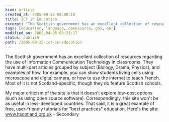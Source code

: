 ```yaml
--- 
kind: article
created_at: 2005-09-25 04:08:18
title: ICT in Education
excerpt: "The Scottish government has an excellent collection of resources regarding the use of Information Communication Technology in classrooms."
tags: [education, language, opensource, gov, oer]
modified_on: 2008-04-05 06:21:17
status: publish 
path: /2005-09-25-ict-in-education
---
```


The Scottish government has an excellent collection of resources regarding the use of Information Communication Technology in classrooms. They have multi-part articles grouped by subject (Biology, Drama, Physics), and examples of how, for example, you can show students living cells using microscope and digital camera, or how to use the internet to teach French. Most of it is not Scotland-specific, though they do feature Scottish schools. 

My major criticism of the site is that it doesn't explore low-cost options (such as using open source software). Correspondingly, this site won't be as useful in less-developed countries.  That said, it is a great example of free, user-friendly tutorials for "best practices" education. 
Here's the site: 
<a title="Home - Secondary" href="http://www.ltscotland.org.uk/ictineducation/effectivepractice/secondary/index.asp#0">www.ltscotland.org.uk - Secondary</a>